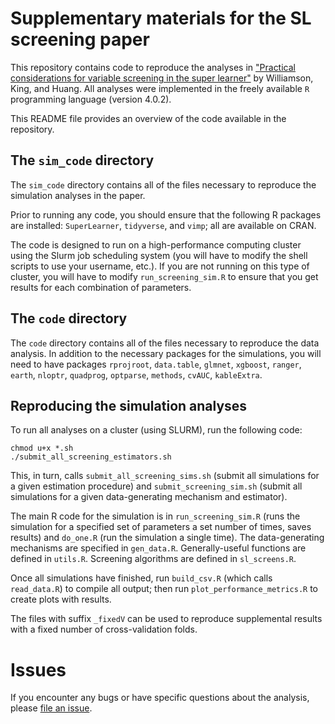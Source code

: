 # Supplementary materials for the SL screening paper

This repository contains code to reproduce the analyses in ["Practical considerations for variable screening in the super learner"](https://arxiv.org/abs/2311.03313) by Williamson, King, and Huang. All analyses were implemented in the freely available `R` programming language (version 4.0.2). 

This README file provides an overview of the code available in the repository.

## The `sim_code` directory

The `sim_code` directory contains all of the files necessary to reproduce the simulation analyses in the paper.

Prior to running any code, you should ensure that the following R packages are installed: `SuperLearner`, `tidyverse`, and `vimp`; all are available on CRAN.

The code is designed to run on a high-performance computing cluster using the Slurm job scheduling system (you will have to modify the shell scripts to use your username, etc.). If you are not running on this type of cluster, you will have to modify `run_screening_sim.R` to ensure that you get results for each combination of parameters.

## The `code` directory

The `code` directory contains all of the files necessary to reproduce the data analysis. In addition to the necessary packages for the simulations, you will need to have packages `rprojroot`, `data.table`, `glmnet`, `xgboost`, `ranger`, `earth`, `nloptr`, `quadprog`, `optparse`, `methods`, `cvAUC`, `kableExtra`.

## Reproducing the simulation analyses

To run all analyses on a cluster (using SLURM), run the following code:
```
chmod u+x *.sh
./submit_all_screening_estimators.sh
```

This, in turn, calls `submit_all_screening_sims.sh` (submit all simulations for a given estimation procedure) and `submit_screening_sim.sh` (submit all simulations for a given data-generating mechanism and estimator).

The main R code for the simulation is in `run_screening_sim.R` (runs the simulation for a specified set of parameters a set number of times, saves results) and `do_one.R` (run the simulation a single time). The data-generating mechanisms are specified in `gen_data.R`. Generally-useful functions are defined in `utils.R`. Screening algorithms are defined in `sl_screens.R`.

Once all simulations have finished, run `build_csv.R` (which calls `read_data.R`) to compile all output; then run `plot_performance_metrics.R` to create plots with results.

The files with suffix `_fixedV` can be used to reproduce supplemental results with a fixed number of cross-validation folds.

# Issues

If you encounter any bugs or have specific questions about the analysis, please [file an issue](https://github.com/bdwilliamson/sl_screening_supplementary/issues).
